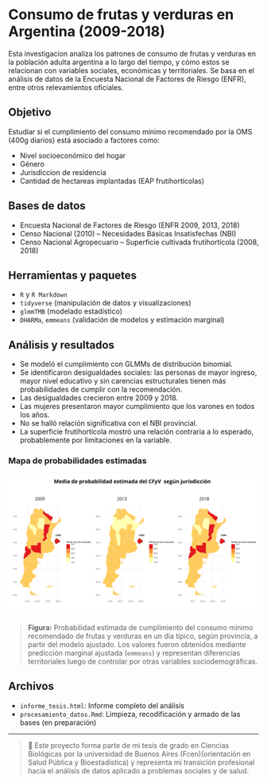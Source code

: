 # Consumo de frutas y verduras en Argentina (2009-2018)

Esta investigacion analiza los patrones de consumo de frutas y verduras en la población adulta argentina a lo largo del tiempo, y cómo estos se relacionan con variables sociales, económicas y territoriales. Se basa en el análisis de datos de la Encuesta Nacional de Factores de Riesgo (ENFR), entre otros relevamientos oficiales.

## Objetivo

Estudiar si el cumplimiento del consumo mínimo recomendado por la OMS (400g diarios) está asociado a factores como:

- Nivel socioeconómico del hogar
- Género
- Jurisdiccion de residencia
- Cantidad de hectareas implantadas (EAP frutihortícolas)

## Bases de datos

- Encuesta Nacional de Factores de Riesgo (ENFR 2009, 2013, 2018)
- Censo Nacional (2010) – Necesidades Básicas Insatisfechas (NBI)
- Censo Nacional Agropecuario – Superficie cultivada frutihortícola (2008, 2018)

## Herramientas y paquetes

- `R` y `R Markdown`
- `tidyverse` (manipulación de datos y visualizaciones)
- `glmmTMB` (modelado estadístico)
- `DHARMa`, `emmeans` (validación de modelos y estimación marginal)

## Análisis y resultados

- Se modeló el cumplimiento con GLMMs de distribución binomial.
- Se identificaron desigualdades sociales: las personas de mayor ingreso, mayor nivel educativo y sin carencias estructurales tienen más probabilidades de cumplir con la recomendación.
- Las desigualdades crecieron entre 2009 y 2018.
- Las mujeres presentaron mayor cumplimiento que los varones en todos los años.
- No se halló relación significativa con el NBI provincial.
- La superficie frutihortícola mostró una relación contraria a lo esperado, probablemente por limitaciones en la variable.

### Mapa de probabilidades estimadas

![Mapa probabilidades estimadas](./resultados/Media_de_probabillidad_estimada_del_CFyV_para_cada_provincia.png)

> **Figura:** Probabilidad estimada de cumplimiento del consumo mínimo recomendado de frutas y verduras en un día típico, según provincia, a partir del modelo ajustado. Los valores fueron obtenidos mediante predicción marginal ajustada (`emmeans`) y representan diferencias territoriales luego de controlar por otras variables sociodemográficas.



## Archivos

- `informe_tesis.html`: Informe completo del análisis
- `procesamiento_datos.Rmd`: Limpieza, recodificación y armado de las bases (en preparación)

---

> 📌 Este proyecto forma parte de mi tesis de grado en Ciencias Biológicas por la universidad de Buenos Aires (Fcen)(orientación en Salud Pública y Bioestadística) y representa mi transición profesional hacia el análisis de datos aplicado a problemas sociales y de salud.
